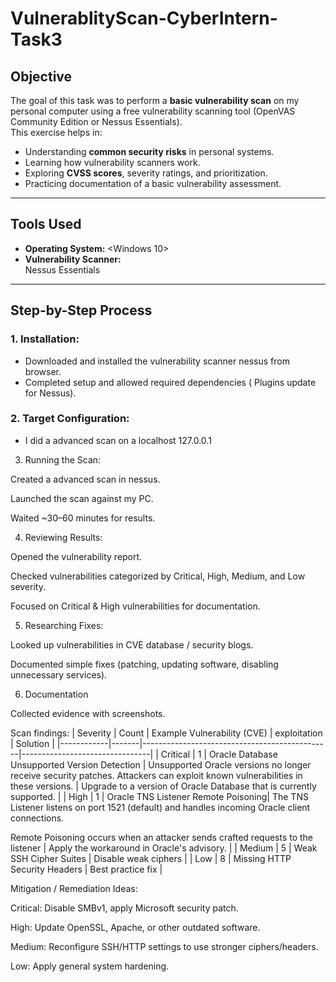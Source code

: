 # VulnerablityScan-CyberIntern-Task3
 

##  Objective  
The goal of this task was to perform a **basic vulnerability scan** on my personal computer using a free vulnerability scanning tool (OpenVAS Community Edition or Nessus Essentials).  
This exercise helps in:  
- Understanding **common security risks** in personal systems.  
- Learning how vulnerability scanners work.  
- Exploring **CVSS scores**, severity ratings, and prioritization.  
- Practicing documentation of a basic vulnerability assessment.  

---

##  Tools Used  
- **Operating System:** <Windows 10>  
- **Vulnerability Scanner:**  
    Nessus Essentials  
---

##  Step-by-Step Process  

### 1. Installation:  
- Downloaded and installed the vulnerability scanner nessus from browser.  
- Completed setup and allowed required dependencies ( Plugins update for Nessus).  

### 2. Target Configuration:  
- I did a advanced scan on a localhost 127.0.0.1

 3. Running the Scan:

Created a advanced scan in nessus.

Launched the scan against my PC.

Waited ~30–60 minutes for results.

4. Reviewing Results:

Opened the vulnerability report.

Checked vulnerabilities categorized by Critical, High, Medium, and Low severity.

Focused on Critical & High vulnerabilities for documentation.

5. Researching Fixes:

Looked up vulnerabilities in CVE database / security blogs.

Documented simple fixes (patching, updating software, disabling unnecessary services).

6. Documentation

Collected evidence with screenshots.

Scan findings:
| Severity   | Count | Example Vulnerability (CVE)                   | exploitation     | Solution                       | 
|------------|-------|-----------------------------------------------|--------------------------------|
| Critical   | 1     | Oracle Database Unsupported Version Detection | Unsupported Oracle versions no longer receive security patches. Attackers can exploit known vulnerabilities in these versions. | Upgrade to a version of Oracle Database that is currently supported. |
| High       | 1    |        Oracle TNS Listener Remote Poisoning| The TNS Listener listens on port 1521 (default) and handles incoming Oracle client connections.

Remote Poisoning occurs when an attacker sends crafted requests to the listener            | Apply the workaround in Oracle's advisory.             |
| Medium     | 5     | Weak SSH Cipher Suites                        | Disable weak ciphers           |
| Low        | 8     | Missing HTTP Security Headers                 | Best practice fix              |



Mitigation / Remediation Ideas:

Critical: Disable SMBv1, apply Microsoft security patch.

High: Update OpenSSL, Apache, or other outdated software.

Medium: Reconfigure SSH/HTTP settings to use stronger ciphers/headers.

Low: Apply general system hardening.


